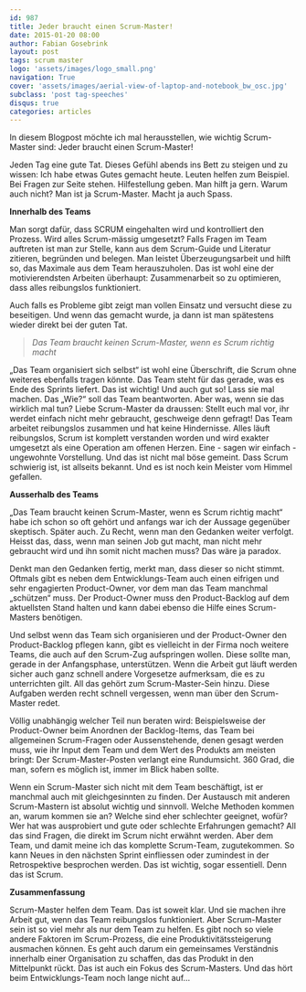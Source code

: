 ```yaml
---
id: 987
title: Jeder braucht einen Scrum-Master!
date: 2015-01-20 08:00
author: Fabian Gosebrink
layout: post
tags: scrum master
logo: 'assets/images/logo_small.png'
navigation: True
cover: 'assets/images/aerial-view-of-laptop-and-notebook_bw_osc.jpg'
subclass: 'post tag-speeches'
disqus: true
categories: articles
---
```


In diesem Blogpost möchte ich mal herausstellen, wie wichtig Scrum-Master sind: Jeder braucht einen Scrum-Master!

Jeden Tag eine gute Tat. Dieses Gefühl abends ins Bett zu steigen und zu wissen: Ich habe etwas Gutes gemacht heute. Leuten helfen zum Beispiel. Bei Fragen zur Seite stehen. Hilfestellung geben. Man hilft ja gern. Warum auch nicht? Man ist ja Scrum-Master. Macht ja auch Spass.

**Innerhalb des Teams**

Man sorgt dafür, dass SCRUM eingehalten wird und kontrolliert den Prozess. Wird alles Scrum-mässig umgesetzt? Falls Fragen im Team auftreten ist man zur Stelle, kann aus dem Scrum-Guide und Literatur zitieren, begründen und belegen. Man leistet Überzeugungsarbeit und hilft so, das Maximale aus dem Team herauszuholen. Das ist wohl eine der motivierendsten Arbeiten überhaupt: Zusammenarbeit so zu optimieren, dass alles reibungslos funktioniert.

Auch falls es Probleme gibt zeigt man vollen Einsatz und versucht diese zu beseitigen. Und wenn das gemacht wurde, ja dann ist man spätestens wieder direkt bei der guten Tat.

>*Das Team braucht keinen Scrum-Master, wenn es Scrum richtig macht*

„Das Team organisiert sich selbst“ ist wohl eine Überschrift, die Scrum ohne weiteres ebenfalls tragen könnte. Das Team steht für das gerade, was es Ende des Sprints liefert. Das ist wichtig! Und auch gut so! Lass sie mal machen. Das „Wie?“ soll das Team beantworten. Aber was, wenn sie das wirklich mal tun? Liebe Scrum-Master da draussen: Stellt euch mal vor, ihr werdet einfach nicht mehr gebraucht, geschweige denn gefragt! Das Team arbeitet reibungslos zusammen und hat keine Hindernisse. Alles läuft reibungslos, Scrum ist komplett verstanden worden und wird exakter umgesetzt als eine Operation am offenen Herzen. Eine - sagen wir einfach - ungewohnte Vorstellung. Und das ist nicht mal böse gemeint. Dass Scrum schwierig ist, ist allseits bekannt. Und es ist noch kein Meister vom Himmel gefallen.

**Ausserhalb des Teams**

„Das Team braucht keinen Scrum-Master, wenn es Scrum richtig macht“ habe ich schon so oft gehört und anfangs war ich der Aussage gegenüber skeptisch. Später auch. Zu Recht, wenn man den Gedanken weiter verfolgt. Heisst das, dass, wenn man seinen Job gut macht, man nicht mehr gebraucht wird und ihn somit nicht machen muss? Das wäre ja paradox.

Denkt man den Gedanken fertig, merkt man, dass dieser so nicht stimmt. Oftmals gibt es neben dem Entwicklungs-Team auch einen eifrigen und sehr engagierten Product-Owner, vor dem man das Team manchmal „schützen“ muss. Der Product-Owner muss den Product-Backlog auf dem aktuellsten Stand halten und kann dabei ebenso die Hilfe eines Scrum-Masters benötigen.

Und selbst wenn das Team sich organisieren und der Product-Owner den Product-Backlog pflegen kann, gibt es vielleicht in der Firma noch weitere Teams, die auch auf den Scrum-Zug aufspringen wollen. Diese sollte man, gerade in der Anfangsphase, unterstützen. Wenn die Arbeit gut läuft werden sicher auch ganz schnell andere Vorgesetze aufmerksam, die es zu unterrichten gilt. All das gehört zum Scrum-Master-Sein hinzu. Diese Aufgaben werden recht schnell vergessen, wenn man über den Scrum-Master redet.

Völlig unabhängig welcher Teil nun beraten wird: Beispielsweise der Product-Owner beim Anordnen der Backlog-Items, das Team bei allgemeinen Scrum-Fragen oder Aussenstehende, denen gesagt werden muss, wie ihr Input dem Team und dem Wert des Produkts am meisten bringt: Der Scrum-Master-Posten verlangt eine Rundumsicht. 360 Grad, die man, sofern es möglich ist, immer im Blick haben sollte.

Wenn ein Scrum-Master sich nicht mit dem Team beschäftigt, ist er manchmal auch mit gleichgesinnten zu finden. Der Austausch mit anderen Scrum-Mastern ist absolut wichtig und sinnvoll. Welche Methoden kommen an, warum kommen sie an? Welche sind eher schlechter geeignet, wofür? Wer hat was ausprobiert und gute oder schlechte Erfahrungen gemacht? All das sind Fragen, die direkt im Scrum nicht erwähnt werden. Aber dem Team, und damit meine ich das komplette Scrum-Team, zugutekommen. So kann Neues in den nächsten Sprint einfliessen oder zumindest in der Retrospektive besprochen werden. Das ist wichtig, sogar essentiell. Denn das ist Scrum.

**Zusammenfassung**

Scrum-Master helfen dem Team. Das ist soweit klar. Und sie machen ihre Arbeit gut, wenn das Team reibungslos funktioniert. Aber Scrum-Master sein ist so viel mehr als nur dem Team zu helfen. Es gibt noch so viele andere Faktoren im Scrum-Prozess, die eine Produktivitätssteigerung ausmachen können. Es geht auch darum ein gemeinsames Verständnis innerhalb einer Organisation zu schaffen, das das Produkt in den Mittelpunkt rückt. Das ist auch ein Fokus des Scrum-Masters. Und das hört beim Entwicklungs-Team noch lange nicht auf…
